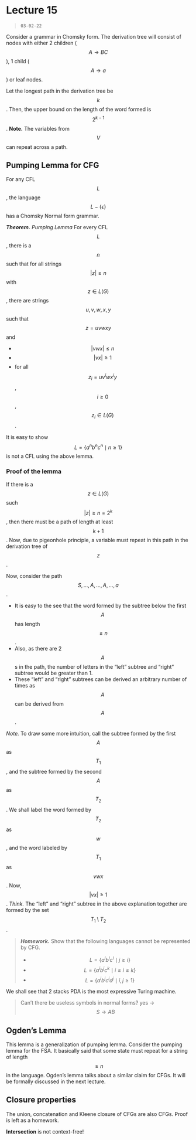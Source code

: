 # Lecture 15

> `03-02-22`

Consider a grammar in Chomsky form. The derivation tree will consist of nodes with either 2 children ($$A \to BC$$), 1 child ($$A \to a$$) or leaf nodes. 

Let the longest path in the derivation tree be $$k$$. Then, the upper bound on the length of the word formed is $$2^{k - 1}$$. **Note.** The variables from $$V$$ can repeat across a path.

## Pumping Lemma for CFG

For any CFL $$L$$, the language $$L - \{\epsilon \}$$ has a Chomsky Normal form grammar. 

***Theorem.*** *Pumping Lemma* For every CFL $$L$$, there is a $$n$$ such that for all strings $$\vert z \vert \geq n$$ with $$z \in L(G)$$, there are strings $$u, v, w, x, y$$ such that $$z = uvwxy$$ and

- $$\vert vwx \vert \leq n$$
- $$\vert vx \vert \geq 1$$
- for all $$z_i = u v^iwx^iy$$, $$i \geq 0$$, $$z_i \in L(G)$$.

It is easy to show $$L = \{a^nb^nc^n \mid n \geq 1\}$$ is not a CFL using the above lemma.

### Proof of the lemma

If there is a $$z \in L(G)$$ such $$\vert z \vert \geq n = 2^k$$, then there must be a path of length at least $$k + 1$$. Now, due to pigeonhole principle, a variable must repeat in this path in the derivation tree of $$z$$. 

Now, consider the path $$S, \dots, A, \dots, A, \dots, a$$. 

- It is easy to the see that the word formed by the subtree below the first $$A$$ has length $$\leq n$$.
- Also, as there are 2 $$A$$s in the path, the number of letters in the “left” subtree and “right” subtree would be greater than 1.
- These “left” and “right” subtrees can be derived an arbitrary number of times as $$A$$ can be derived from $$A$$.

*Note.* To draw some more intuition, call the subtree formed by the first $$A$$ as $$T_1$$, and the subtree formed by the second $$A$$ as $$T_2$$. We shall label the word formed by $$T_2$$ as $$w$$, and the word labeled by $$T_1$$ as $$vwx$$.  Now, $$\vert vx \vert \geq 1$$. *Think.* The “left” and “right” subtree in the above explanation together are formed by the set $$T_1 \setminus T_2$$.

> ***Homework.*** Show that the following languages cannot be represented by CFG.
>
> - $$L = \{a^ib^ic^i \mid j \geq i\}$$
> - $$L = \{a^ib^jc^k \mid i \leq i \leq k\}$$
> - $$L = \{a^ib^jc^id^j \mid i, j \geq 1\}$$

We shall see that 2 stacks PDA is the most expressive Turing machine.

> Can’t there be useless symbols in normal forms? yes -> $$S \to AB$$

## Ogden’s Lemma

This lemma is a generalization of pumping lemma. Consider the pumping lemma for the FSA. It basically said that some state must repeat for a string of length $$\geq n$$ in the language. Ogden’s lemma talks about a similar claim for CFGs. It will be formally discussed in the next lecture.

## Closure properties

The union, concatenation and Kleene closure of CFGs are also CFGs. Proof is left as a homework.

**Intersection** is not context-free!